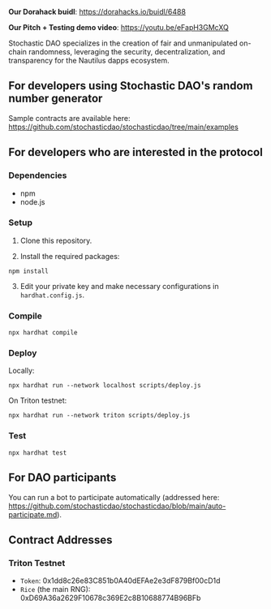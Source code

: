 **Our Dorahack buidl**: https://dorahacks.io/buidl/6488

**Our Pitch + Testing demo video**: https://youtu.be/eFapH3GMcXQ


Stochastic DAO specializes in the creation of fair and unmanipulated on-chain randomness, leveraging the security, decentralization, and transparency for the Nautilus dapps ecosystem.


## For developers using Stochastic DAO's random number generator

Sample contracts are available here: https://github.com/stochasticdao/stochasticdao/tree/main/examples


## For developers who are interested in the protocol

### Dependencies

* npm
* node.js

### Setup

1. Clone this repository.

2. Install the required packages:
```
npm install
```

3. Edit your private key and make necessary configurations in `hardhat.config.js`.

### Compile

```
npx hardhat compile
```

### Deploy

Locally:

```
npx hardhat run --network localhost scripts/deploy.js
```

On Triton testnet:

```
npx hardhat run --network triton scripts/deploy.js
```

### Test

```
npx hardhat test
```


## For DAO participants

You can run a bot to participate automatically (addressed here: https://github.com/stochasticdao/stochasticdao/blob/main/auto-participate.md).


## Contract Addresses

### Triton Testnet

* `Token`: 0x1dd8c26e83C851b0A40dEFAe2e3dF879Bf00cD1d
* `Rice` (the main RNG): 0xD69A36a2629F10678c369E2c8B10688774B96BFb

